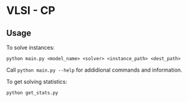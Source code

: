 # VLSI - CP

## Usage
To solve instances:
```
python main.py <model_name> <solver> <instance_path> <dest_path>
```
Call `python main.py --help` for addidional commands and information.

To get solving statistics:
```
python get_stats.py
```